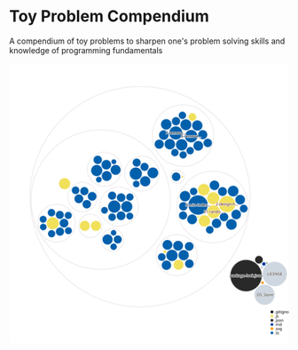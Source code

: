 # Toy Problem Compendium
A compendium of toy problems to sharpen one's problem solving skills and knowledge of programming fundamentals

![Visualization of the codebase](./diagram.svg)
